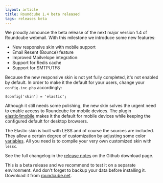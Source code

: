 ```yaml
---
layout: article
title: Roundcube 1.4 beta released
tags: releases beta
---
```

We proudly announce the beta release of the next major version 1.4 of Roundcube webmail.
With this milestone we introduce some new features:

* New responsive skin with mobile support
* Email Resent (Bounce) feature
* Improved Mailvelope integration
* Support for Redis cache
* Support for SMTPUTF8

Because the new responsive skin is not yet fully completed, it's not enabled
by default. In order to make it the default for your users, change your
`config.inc.php` accordingly:

    $config['skin'] = 'elastic';

Although it still needs some polishing, the new skin solves the urgent need
to enable access to Roundcube for mobile devices. The plugin [elastic4mobile](https://plugins.roundcube.net/packages/roundcube/elastic4mobile)
makes it the default for mobile devices while keeping the configured default
for desktop browsers.

The Elastic skin is built with LESS and of course the sources are included.
They allow a certain degree of customization by adjusting some color [variables](https://github.com/roundcube/roundcubemail/blob/master/skins/elastic/styles/colors.less).
All you need is to compile your very own customized skin with `lessc`.

See the full changelog in the [release notes](https://github.com/roundcube/roundcubemail/releases/tag/1.4-beta)
on the Github download page.

This is a beta release and we recommend to test it on a separate environment.
And don't forget to backup your data before installing it.
Download it from [roundcube.net](https://roundcube.net/download).
